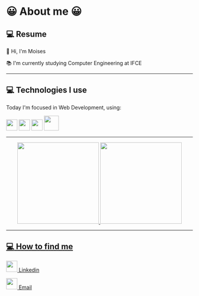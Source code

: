<h1>😀 About me 😀</h1>


## :computer: Resume
 👋 Hi, I'm Moises

📚 I'm currently studying Computer Engineering at IFCE


<hr/>

## :computer: Technologies I use
Today I'm focused in Web Development, using:

<img src = 'https://github.com/MarikIshtar007/MarikIshtar007/blob/master/images/html.svg' width='30'/> <img src = 'https://github.com/MarikIshtar007/MarikIshtar007/blob/master/images/css.svg' width='30'/> <img src = 'https://github.com/MarikIshtar007/MarikIshtar007/blob/master/images/js.svg' width='30'/> <img src = 'https://github.com/MarikIshtar007/MarikIshtar007/blob/master/images/php.svg' width='40'/>



<hr/>


<div align="center">
<a href="https://github.com/sousam02">
<img height="220px" src="https://github-readme-stats.vercel.app/api?username=sousam02&theme=tokyonight" />
 
<img height="220px" src="https://github-readme-stats.vercel.app/api/top-langs/?username=sousam02&theme=tokyonight"/>
</div></td><td valign="top" width="40%">

<hr/>


## :computer: How to find me
<a href="https://www.linkedin.com/in/mois%C3%A9s-sousa-3a505a1b9/"> <img src = 'https://w7.pngwing.com/pngs/93/587/png-transparent-linkedin-logo-linkedin-logo-computer-icons-business-symbol-linkedin-icon-miscellaneous-blue-angle-thumbnail.png' width='30'/> Linkedin </a> 

<a href="mailto:sousam583@gmail.com?Subject=Hello%20world!"> <img src = 'https://logodownload.org/wp-content/uploads/2018/03/gmail-logo-16-1536x1152.png' width='30'/> Email </a>











